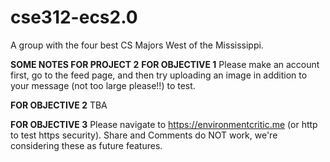 # cse312-ecs2.0
A group with the four best CS Majors West of the Mississippi.

**SOME NOTES FOR PROJECT 2**
**FOR OBJECTIVE 1**
Please make an account first, go to the feed page, and then try uploading an image in addition to your message (not too large please!!) to test. 

**FOR OBJECTIVE 2**
TBA

**FOR OBJECTIVE 3** 
Please navigate to https://environmentcritic.me (or http to test https security). 
Share and Comments do NOT work, we're considering these as future features.


